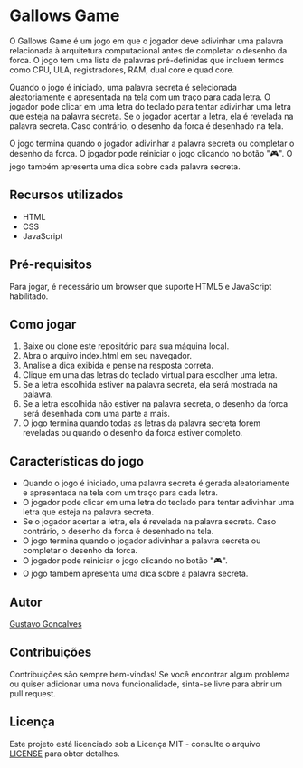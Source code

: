 <h1>Gallows Game</h1>

<p>O Gallows Game é um jogo em que o jogador deve adivinhar uma palavra relacionada à arquitetura computacional antes de completar o desenho da forca. O jogo tem uma lista de palavras pré-definidas que incluem termos como CPU, ULA, registradores, RAM, dual core e quad core.</p>

<p>Quando o jogo é iniciado, uma palavra secreta é selecionada aleatoriamente e apresentada na tela com um traço para cada letra. O jogador pode clicar em uma letra do teclado para tentar adivinhar uma letra que esteja na palavra secreta. Se o jogador acertar a letra, ela é revelada na palavra secreta. Caso contrário, o desenho da forca é desenhado na tela.</p>
    
<p>O jogo termina quando o jogador adivinhar a palavra secreta ou completar o desenho da forca. O jogador pode reiniciar o jogo clicando no botão "🎮". O jogo também apresenta uma dica sobre cada palavra secreta.</p>

<h2>Recursos utilizados</h2>
<ul>
  <li>HTML</li>
  <li>CSS</li>
  <li>JavaScript</li>
</ul>

<h2>Pré-requisitos</h2>
<p>Para jogar, é necessário um browser que suporte HTML5 e JavaScript habilitado.</p>

<h2>Como jogar</h2>
<ol>
  <li>Baixe ou clone este repositório para sua máquina local.</li>
  <li>Abra o arquivo index.html em seu navegador.</li>
  <li>Analise a dica exibida e pense na resposta correta.</li>
  <li>Clique em uma das letras do teclado virtual para escolher uma letra.</li>
  <li>Se a letra escolhida estiver na palavra secreta, ela será mostrada na palavra.</li>
  <li>Se a letra escolhida não estiver na palavra secreta, o desenho da forca será desenhada com uma parte a mais.</li>
  <li>O jogo termina quando todas as letras da palavra secreta forem reveladas ou quando o desenho da forca estiver completo.</li>
</ol>

<h2>Características do jogo</h2>
<ul>
  <li>Quando o jogo é iniciado, uma palavra secreta é gerada aleatoriamente e apresentada na tela com um traço para cada letra.</li>
  <li>O jogador pode clicar em uma letra do teclado para tentar adivinhar uma letra que esteja na palavra secreta.</li>
  <li>Se o jogador acertar a letra, ela é revelada na palavra secreta. Caso contrário, o desenho da forca é desenhado na tela.</li>
  <li>O jogo termina quando o jogador adivinhar a palavra secreta ou completar o desenho da forca.</li>
  <li>O jogador pode reiniciar o jogo clicando no botão "🎮".</li>
  <li>O jogo também apresenta uma dica sobre a palavra secreta.</li>
</ul>

<h2>Autor</h2>
<a href="https://github.com/gogoncalves"><p>Gustavo Goncalves</p></a>

<h2>Contribuições</h2>
<p>Contribuições são sempre bem-vindas! Se você encontrar algum problema ou quiser adicionar uma nova funcionalidade, sinta-se livre para abrir um pull request.</p>

<h2>Licença</h2>
<p>Este projeto está licenciado sob a Licença MIT - consulte o arquivo <a href="https://github.com/gogoncalves/gallows-game/blob/main/LICENSE.md">LICENSE</a> para obter detalhes.</p>
